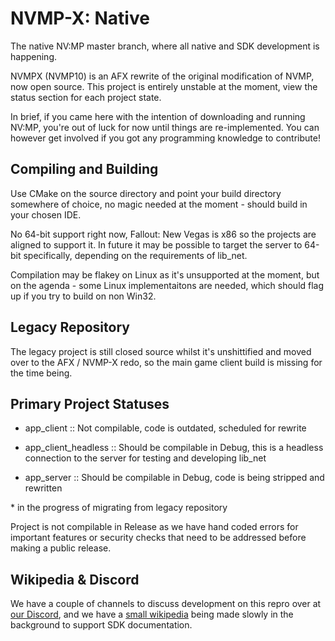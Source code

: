 # NVMP-X: Native
The native NV:MP master branch, where all native and SDK development is happening.

NVMPX (NVMP10) is an AFX rewrite of the original modification of NVMP, now open source. This project is entirely unstable at the moment, view the status section for each project state.

In brief, if you came here with the intention of downloading and running NV:MP, you're out of luck for now until things are re-implemented. You can however get involved if you got any 
programming knowledge to contribute!

## Compiling and Building

Use CMake on the source directory and point your build directory somewhere of choice, no magic needed at the moment - should build in your chosen IDE.

No 64-bit support right now, Fallout: New Vegas is x86 so the projects are aligned to support it. In future it may be possible to target the server to 64-bit specifically, depending on the requirements of lib_net.

Compilation may be flakey on Linux as it's unsupported at the moment, but on the agenda - some Linux implementaitons are needed, which should flag up if you try to build on non Win32.

## Legacy Repository

The legacy project is still closed source whilst it's unshittified and moved over to the AFX / NVMP-X redo, so the main game client build is missing for the time being.

## Primary Project Statuses
- app_client 
  :: Not compilable, code is outdated, scheduled for rewrite

- app\_client\_headless :: Should be compilable in Debug, this is a headless connection to the server for testing and developing lib_net

- app_server :: Should be compilable in Debug, code is being stripped and rewritten

\* in the progress of migrating from legacy repository

Project is not compilable in Release as we have hand coded errors for important features or security checks that need to be addressed before making a public release.

## Wikipedia & Discord

We have a couple of channels to discuss development on this repro over at [our Discord](https://discordapp.com/invite/vvA4yAu),
and we have a [small wikipedia](https://wiki.nv-mp.com/) being made slowly in the background to support SDK documentation.
